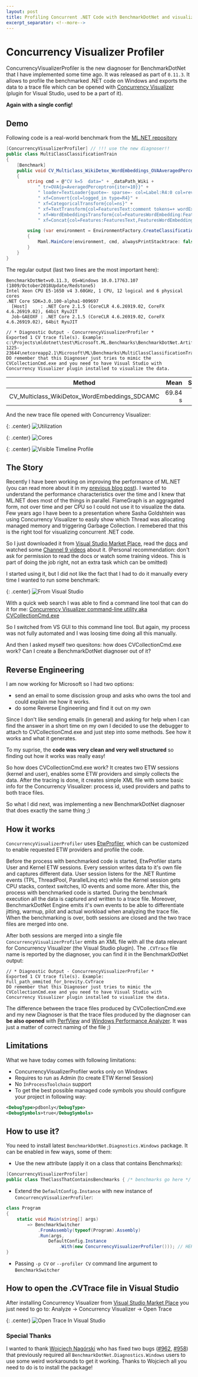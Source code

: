 ```yaml
---
layout: post
title: Profiling Concurrent .NET Code with BenchmarkDotNet and visualizing it with Concurrency Visualizer
excerpt_separator: <!--more-->
---
```


# Concurrency Visualizer Profiler

ConcurrencyVisualizerProfiler is the new diagnoser for BenchmarkDotNet that I have implemented some time ago. It was released as part of `0.11.3`. It allows to profile the benchmarked .NET code on Windows and exports the data to a trace file which can be opened with [Concurrency Visualizer](https://marketplace.visualstudio.com/items?itemName=Diagnostics.ConcurrencyVisualizer2017) (plugin for Visual Studio, used to be a part of it). 

**Again with a single config!**
<!--more-->

## Demo

Following code is a real-world benchmark from the [ML.NET repository](https://github.com/dotnet/machinelearning/blob/b888db28972307a2792b40692591ec67ac08cff0/test/Microsoft.ML.Benchmarks/Text/MultiClassClassification.cs#L66)

```cs
[ConcurrencyVisualizerProfiler] // !!! use the new diagnoser!!
public class MultiClassClassificationTrain
{
    [Benchmark]
    public void CV_Multiclass_WikiDetox_WordEmbeddings_OVAAveragedPerceptron()
    {
        string cmd = @"CV k=5  data=" + _dataPath_Wiki +
            " tr=OVA{p=AveragedPerceptron{iter=10}}" +
            " loader=TextLoader{quote=- sparse=- col=Label:R4:0 col=rev_id:TX:1 col=comment:TX:2 col=logged_in:BL:4 col=ns:TX:5 col=sample:TX:6 col=split:TX:7 col=year:R4:3 header=+}" +
            " xf=Convert{col=logged_in type=R4}" +
            " xf=CategoricalTransform{col=ns}" +
            " xf=TextTransform{col=FeaturesText:comment tokens=+ wordExtractor=NGramExtractorTransform{ngram=2}}" +
            " xf=WordEmbeddingsTransform{col=FeaturesWordEmbedding:FeaturesText_TransformedText model=FastTextWikipedia300D}" +
            " xf=Concat{col=Features:FeaturesText,FeaturesWordEmbedding,logged_in,ns}";

        using (var environment = EnvironmentFactory.CreateClassificationEnvironment<TextLoader, CategoricalTransform, AveragedPerceptronTrainer>())
        {
            Maml.MainCore(environment, cmd, alwaysPrintStacktrace: false);
        }
    }
}
```

The regular output (last two lines are the most important here):

```
BenchmarkDotNet=v0.11.3, OS=Windows 10.0.17763.107 (1809/October2018Update/Redstone5)
Intel Xeon CPU E5-1650 v4 3.60GHz, 1 CPU, 12 logical and 6 physical cores
.NET Core SDK=3.0.100-alpha1-009697
  [Host]     : .NET Core 2.1.5 (CoreCLR 4.6.26919.02, CoreFX 4.6.26919.02), 64bit RyuJIT
  Job-GAEOXF : .NET Core 2.1.5 (CoreCLR 4.6.26919.02, CoreFX 4.6.26919.02), 64bit RyuJIT

// * Diagnostic Output - ConcurrencyVisualizerProfiler *
Exported 1 CV trace file(s). Example:
c:\Projects\mldotnet\test\Microsoft.ML.Benchmarks\BenchmarkDotNet.Artifacts\20181120-1225-23644\netcoreapp2.1\Microsoft\ML\Benchmarks\MultiClassClassificationTrain\CV_Multiclass_WikiDetox_WordEmbeddings_SDCAMC.CvTrace
DO remember that this Diagnoser just tries to mimic the CVCollectionCmd.exe and you need to have Visual Studio with Concurrency Visualizer plugin installed to visualize the data.
```
<div class="scrollable-table-wrapper" markdown="block">

 |                                        Method |    Mean |  StdDev |
 |---------------------------------------------- |--------:|--------:|
 | CV_Multiclass_WikiDetox_WordEmbeddings_SDCAMC | 69.84 s | 2.608 s |

</div>

And the new trace file opened with Concurrency Visualizer:

{: .center}
![Utilization](/images/cvprofiler/utilization_before.png)

{: .center}
![Cores](/images/cvprofiler/cores_before.png)

{: .center}
![Visible Timeline Profile](/images/cvprofiler/visible_timeline_profile_before.png)

## The Story

Recently I have been working on improving the performance of ML.NET (you can read more about it in my [previous blog post](https://adamsitnik.com/Sample-Perf-Investigation/)). I wanted to understand the performance characteristics over the time and I knew that ML.NET does most of the things in parallel. FlameGraph is an aggragated form, not over time and per CPU so I could not use it to visualize the data. Few years ago I have been to a presentation where Sasha Goldshtein was using Concurrency Visualizer to easily show which Thread was allocating managed memory and triggering Garbage Collection. I remebered that this is the right tool for visualizing concurrent .NET code.

So I just downloaded it from [Visual Studio Market Place](https://marketplace.visualstudio.com/items?itemName=Diagnostics.ConcurrencyVisualizer2017), read the [docs](https://docs.microsoft.com/en-us/visualstudio/profiling/concurrency-visualizer) and watched some [Channel 9 videos](https://channel9.msdn.com/Search?term=Concurrency%20Visualizer) about it. (Personal recommendation: don't ask for permission to read the docs or watch some training videos. This is part of doing the job right, not an extra task which can be omitted)

I started using it, but I did not like the fact that I had to do it manually every time I wanted to run some benchmark:

{: .center}
![From Visual Studio](/images/cvprofiler/manually_from_vs.png)

With a quick web search I was able to find a command line tool that can do it for me: [Concurrency Visualizer command-line utility aka CVCollectionCmd.exe](https://docs.microsoft.com/en-us/visualstudio/profiling/concurrency-visualizer-command-line-utility-cvcollectioncmd)

So I switched from VS GUI to this command line tool. But again, my process was not fully automated and I was loosing time doing all this manually.

And then I asked myself two quesitons: how does CVCollectionCmd.exe work? Can I create a BenchmarkDotNet diagnoser out of it?

## Reverse Engineering

I am now working for Microsoft so I had two options:

* send an email to some discission group and asks who owns the tool and could explain me how it works.
* do some Reverse Engineering and find it out on my own

Since I don't like sending emails (in general) and asking for help when I can find the answer in a short time on my own I decided to use the debugger to attach to CVCollectionCmd.exe and just step into some methods. See how it works and what it generates.

To my suprise, the **code was very clean and very well structured** so finding out how it works was really easy!

So how does CVCollectionCmd.exe work? It creates two ETW sessions (kernel and user), enables some ETW providers and simply collects the data. After the tracing is done, it creates simple XML file with some basic info for the Concurrency Visualizer: process id, used providers and paths to both trace files.

So what I did next, was implementing a new BenchmarkDotNet diagnoser that does exactly the same thing ;)

## How it works

`ConcurrencyVisualizerProfiler` uses [EtwProfiler](https://adamsitnik.com/ETW-Profiler/), which can be customized to enable requested ETW providers and profile the code.

Before the process with benchmarked code is started, EtwProfiler starts User and Kernel ETW sessions. Every session writes data to it's own file and captures different data. User session listens for the .NET Runtime events (TPL, ThreadPool, ParallelLinq etc) while the Kernel session gets CPU stacks, context switches, IO events and some more. After this, the process with benchmarked code is started. During the benchmark execution all the data is captured and written to a trace file. Moreover, BenchmarkDotNet Engine emits it's own events to be able to differentiate jitting, warmup, pilot and actual workload when analyzing the trace file. When the benchmarking is over, both sessions are closed and the two trace files are merged into one.

After both sessions are merged into a single file `ConcurrencyVisualizerProfiler` emits an XML file with all the data relevant for Concurrency Visualizer (the Visual Studio plugin). The `.CVTrace` file name is reported by the diagnoser, you can find it in the BenchmarkDotNet output:

```log
// * Diagnostic Output - ConcurrencyVisualizerProfiler *
Exported 1 CV trace file(s). Example:
Full_path_ommited_for_brevity.CvTrace
DO remember that this Diagnoser just tries to mimic the CVCollectionCmd.exe and you need to have Visual Studio with Concurrency Visualizer plugin installed to visualize the data.
```

The difference between the trace files produced by CVCollectionCmd.exe and my new Diagnoser is that the trace files produced by the diagnoser can **be also opened** with [PerfView](https://github.com/Microsoft/perfview) and [Windows Performance Analyzer](https://docs.microsoft.com/en-us/windows-hardware/test/wpt/windows-performance-analyzer). It was just a matter of correct naming of the file ;)

## Limitations

What we have today comes with following limitations:

* ConcurrencyVisualizerProfiler works only on Windows
* Requires to run as Admin (to create ETW Kernel Session)
* No `InProcessToolchain` support 
* To get the best possible managed code symbols you should configure your project in following way:

```xml
<DebugType>pdbonly</DebugType>
<DebugSymbols>true</DebugSymbols>
```

## How to use it?

You need to install latest `BenchmarkDotNet.Diagnostics.Windows` package. It can be enabled in few ways, some of them:

* Use the new attribute (apply it on a class that contains Benchmarks):

```cs
[ConcurrencyVisualizerProfiler]
public class TheClassThatContainsBenchmarks { /* benchmarks go here */ }
```

* Extend the `DefaultConfig.Instance` with new instance of `ConcurrencyVisualizerProfiler`:

```cs
class Program
{
    static void Main(string[] args) 
        => BenchmarkSwitcher
            .FromAssembly(typeof(Program).Assembly)
            .Run(args,
                DefaultConfig.Instance
                    .With(new ConcurrencyVisualizerProfiler())); // HERE
}
```

* Passing `-p CV` or `--profiler CV` command line argument to `BenchmarkSwitcher`

## How to open the .CVTrace file in Visual Studio

After installing Concurrency Visualizer from [Visual Studio Market Place](https://marketplace.visualstudio.com/items?itemName=Diagnostics.ConcurrencyVisualizer2017) you just need to go to: Analyze -> Concurrency Visualizer -> Open Trace

{: .center}
![Open Trace In Visual Studio](/images/cvprofiler/open_trace.png)

### Special Thanks

I wanted to thank [Wojciech Nagórski](https://wojciechnagorski.com/) who has fixed two bugs ([#962](https://github.com/dotnet/BenchmarkDotNet/pull/962), [#958](https://github.com/dotnet/BenchmarkDotNet/pull/958)) that previously required all `BenchmarkDotNet.Diagnostics.Windows` users to use some weird workarounds to get it working. Thanks to Wojciech all you need to do is to install the package!